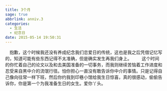 ```yaml
---
title: 3个月
sage: true
abbrlink: anniv.3
categories:
  - 生活
  - 纪念日
date: 2015-05-14 19:50:31
---
```


　抱歉，这个时候我还没有养成纪念我们恋爱日的传统，这也是我之后凭借记忆写的，知道可能有些东西记得不太准确，但是确实发生再我们身上。 
　　这个时间的你忙着自己的论文以及和去美国准备的一切事务，而我则继续苦恼着工作进度和忍受来自黑中介的流氓行径。怕你担心一直没有敢告诉你中介的事情。只是记得自己像向往常一样下班，然后你约我到印巷小馆给我生日惊喜，真的很感动，偷偷告诉你，你是第一个为我准备生日的女生。爱你丫头。

